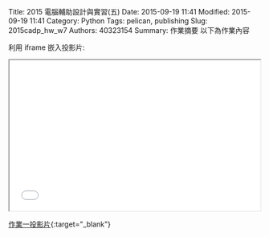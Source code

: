 Title: 2015 電腦輔助設計與實習(五)
Date: 2015-09-19 11:41
Modified: 2015-09-19 11:41
Category: Python
Tags: pelican, publishing
Slug: 2015cadp_hw_w7
Authors: 40323154
Summary: 作業摘要
以下為作業內容

利用 iframe 嵌入投影片:

<iframe src="cpw1.html" width="500" height="300"></iframe>

[作業一投影片](simplest.html){:target="_blank"}


